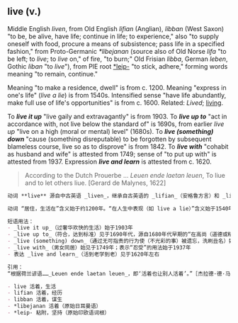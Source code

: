 ## live (v.)

Middle English _liven_, from Old English _lifian_ (Anglian), _libban_ (West Saxon) "to be, be alive, have life; continue in life; to experience," also "to supply oneself with food, procure a means of subsistence; pass life in a specified fashion," from Proto-Germanic _\*libejanan_ (source also of Old Norse _lifa_ "to be left; to _live_; to _live_ on," of fire, "to burn;" Old Frisian _libba_, German _leben_, Gothic _liban_ "to _live_"), from PIE root [\*leip-](https://www.etymonline.com/word/*leip- "Etymology, meaning and definition of *leip- ") "to stick, adhere," forming words meaning "to remain, continue."

Meaning "to make a residence, dwell" is from c. 1200. Meaning "express in one's life" (__live_ a lie_) is from 1540s. Intensified sense "have life abundantly, make full use of life's opportunities" is from c. 1600. Related: _Lived_; [living](https://www.etymonline.com/word/living "Etymology, meaning and definition of living ").

To _**live it up**_ "live gaily and extravagantly" is from 1903. To _**live up to**_ "act in accordance with, not live below the standard of" is 1690s, from earlier _live up_ "live on a high (moral or mental) level" (1680s). To _**live (something) down**_ "cause (something disreputable) to be forgotten by subsequent blameless course, live so as to disprove" is from 1842. To _**live with**_ "cohabit as husband and wife" is attested from 1749; sense of "to put up with" is attested from 1937. Expression _**live and learn**_ is attested from c. 1620.

> According to the Dutch Prouerbe ... _Leuen ende laetan leuen_, To liue and to let others liue. \[Gerard de Malynes, 1622\]

```md
动词 **live** 源自中古英语 _liven_，继承自古英语的 _lifian_（安格鲁方言）和 _libban_（西撒克逊方言），意为“存在，有生命，活着；继续生命；经历”，还有“自己供给食物，谋生；以特定方式度过生活”，来源于原始日耳曼语 _*libejanan_，该词也为古挪威语 _lifa_（意为“剩余；活着；依靠生活”，亦指火“燃烧”）、古弗里斯语 _libba_、德语 _leben_、哥特语 _liban_（意为“活着”）的共同词根，最终源自原始印欧语词根 [*leip-](https://www.etymonline.com/word/*leip- "Etymology, meaning and definition of *leip-")，意为“粘附、坚持”，由此形成表示“停留，继续”的词义。

动词 “居住，生活在”含义始于约1200年。“在人生中表现（如 live a lie）”含义始于1540年代。强化义“充分享受生活，充分利用人生机会”始于约1600年。相关词形包括 _lived_（过去式），与 [living](https://www.etymonline.com/word/living "Etymology, meaning and definition of living")（生活，活着）相关。

短语用法：  
- _live it up_（过奢华欢快的生活）始于1903年  
- _live up to_（符合，达到标准）见于1690年代，源自1680年代早期的“在高尚（道德或精神）层次生活”  
- _live (something) down_（通过无可指责的行为使（不光彩的事）被遗忘，洗刷丑名）始于1842年  
- _live with_（男女同居）始见于1749年；表示“忍受”的用法始于1937年  
- 表达 _live and learn_（活到老学到老）见于1620年左右  

引用：  
“根据荷兰谚语……_Leuen ende laetan leuen_，即‘活着也让别人活着’。”［杰拉德·德·马林奈斯，1622年］

- live 活着，生活  
- lifian 活着，经历  
- libban 活着，谋生  
- *libejanan 活着（原始日耳曼语）  
- *leip- 粘附，坚持（原始印欧语词根）
```